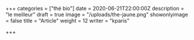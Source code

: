 +++
categories = ["thé bio"]
date = 2020-06-21T22:00:00Z
description = "le meilleur"
draft = true
image = "/uploads/the-jaune.png"
showonlyimage = false
title = "Article"
weight = 12
writer = "kparis"

+++
